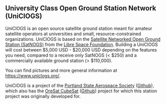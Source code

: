 ## University Class Open Ground Station Network (UniClOGS)

UniClOGS is an open source satellite ground station meant for amateur satellite operators at universities and small, resource-constrained organizations. UniClOGS is based on the [Satellite Networked Open Ground Station (SatNOGS)](https://www.satnogs.org/) from the [Libre Space Foundation](https://libre.space/).  Building a UniClOGS will cost between $5,000 USD - $20,000 USD depending on the features you need, compared to a receive only SatNOGS (< $250) and a commercially available ground station (> $110,000). 

You can find pictures and more general information at https://www.uniclogs.org/.

UniClOGS is a project of the [Portland State Aerospace Society](https://www.pdxaerospace.org) ([Github](https://github.com/psas)), which also has the [OreSat CubeSat](https://www.oresat.org) ([Github](https://github.com/oresat)) project for which this station project was originally developed for.

